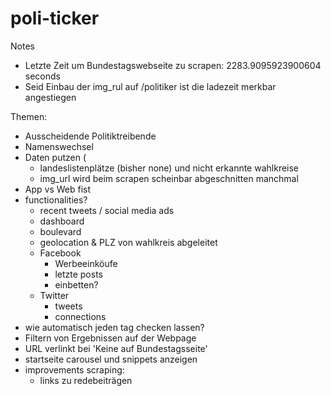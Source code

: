 # poli-ticker

Notes
- Letzte Zeit um Bundestagswebseite zu scrapen:  2283.9095923900604 seconds
- Seid Einbau der img_rul auf /politiker ist die ladezeit merkbar angestiegen

Themen:
- Ausscheidende Politiktreibende
- Namenswechsel 
- Daten putzen (
  - landeslistenplätze (bisher none) und nicht erkannte wahlkreise
  - img_url wird beim scrapen scheinbar abgeschnitten manchmal 
- App vs Web fist
- functionalities?
  - recent tweets / social media ads
  - dashboard
  - boulevard
  - geolocation & PLZ von wahlkreis abgeleitet
  - Facebook
    - Werbeeinköufe
    - letzte posts 
    - einbetten?
  - Twitter
    - tweets
    - connections
- wie automatisch jeden tag checken lassen?
- Filtern von Ergebnissen auf der Webpage
- URL verlinkt bei 'Keine auf Bundestagsseite'
- startseite carousel und snippets anzeigen
- improvements scraping: 
  - links zu redebeiträgen

